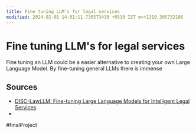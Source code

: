 ```yaml
---
title: Fine tuning LLM's for legal services 
modified: 2024-02-01 14:01:11.730573438 +0530 IST m=+1310.305732186
---
```


# Fine tuning LLM's for legal services 

Fine tuning an LLM could be a easier alternative to creating your own Large Language Model. By fine-tuning general LLMs there is immense

## Sources 

- [DISC-LawLLM: Fine-tuning Large Language Models for Intelligent Legal Services](https://arxiv.org/abs/2309.11325) 
- 

#finalProject
